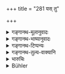 +++
title = "281 यस् तु"

+++

<details><summary>गङ्गानथ-मूलानुवादः</summary>

If a man take away the water of a tank dug in ancient times, or cut off the supply of water,—he shall be made to pay the lowest amercement.—(281)
</details>

<details><summary>गङ्गानथ-भाष्यानुवादः</summary>

(No Bhāṣya).
</details>

<details><summary>गङ्गानथ-टिप्पन्यः</summary>

This verse is quoted in *Vivādaratnākara* (p. 365), which adds the following notes ‘*Pūrvaniviṣṭasya*’, which has been in existence already, *i*. e, which has been used for bathing, drinking and so forth;—‘*āgama*’ the channel by which the tank is filled with water;—he who blocks or obstructs this should be fined with the ‘first amercement
</details>

<details><summary>गङ्गानथ-तुल्य-वाक्यानि</summary>

**(verses 9.279-281)  
**

See Comparative notes for [Verse 9.279].
</details>

<details><summary>भारुचिः</summary>

देवताघातकत्वात् पूर्वनिवेश उच्यते । इतरथा वा । तत्र यद् उक्तम्- सस्यसकार्यं **यो हरेत्** अनागत एवोदकस्य्[आलादि]न्**आगमं वा भिन्द्यात् स** दण्ड्यः **पूर्वसाहसम्** । एवं च सति यद् उक्तम्, दण्डं दातुम् अशक्ताः क्षत्रियादयः "आनृण्यं कर्मणा" गच्छेयुर् इति, तत्कार्यसामान्याद् अत्र सर्वत्र प्रत्येतव्यम् ॥ ९.२८१ ॥
</details>

<details><summary>Bühler</summary>

281	But he who shall take away the water of a tank, made in ancient times, or shall cut off the supply of water, must be made to pay the first (or lowest) amercement.
</details>
